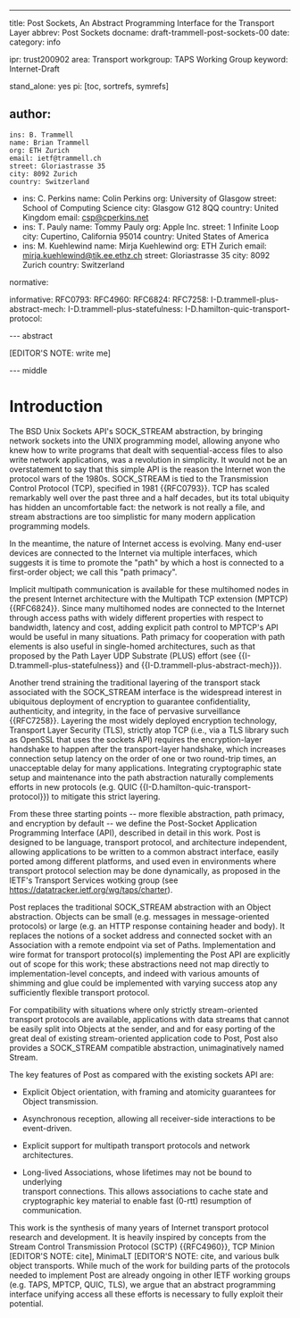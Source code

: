 ---
title: Post Sockets, An Abstract Programming Interface for the Transport Layer
abbrev: Post Sockets
docname: draft-trammell-post-sockets-00
date: 
category: info

ipr: trust200902
area: Transport
workgroup: TAPS Working Group
keyword: Internet-Draft

stand_alone: yes
pi: [toc, sortrefs, symrefs]

author:
  -
    ins: B. Trammell
    name: Brian Trammell
    org: ETH Zurich
    email: ietf@trammell.ch
    street: Gloriastrasse 35
    city: 8092 Zurich
    country: Switzerland
  -
    ins: C. Perkins
    name: Colin Perkins 
    org: University of Glasgow
    street: School of Computing Science
    city: Glasgow  G12 8QQ
    country: United Kingdom
    email: csp@cperkins.net
  -
    ins: T. Pauly
    name: Tommy Pauly
    org: Apple Inc.
    street: 1 Infinite Loop
    city: Cupertino, California 95014
    country: United States of America
  -
    ins: M. Kuehlewind
    name: Mirja Kuehlewind
    org: ETH Zurich
    email: mirja.kuehlewind@tik.ee.ethz.ch
    street: Gloriastrasse 35
    city: 8092 Zurich
    country: Switzerland

normative:

informative:
    RFC0793:
    RFC4960:
    RFC6824:
    RFC7258:
    I-D.trammell-plus-abstract-mech:
    I-D.trammell-plus-statefulness:
    I-D.hamilton-quic-transport-protocol:

--- abstract

[EDITOR'S NOTE: write me]

--- middle

# Introduction

The BSD Unix Sockets API's SOCK_STREAM abstraction, by bringing network
sockets into the UNIX programming model, allowing anyone who knew how to write
programs that dealt with sequential-access files to also write network
applications, was a revolution in simplicity. It would not be an overstatement
to say that this simple API is the reason the Internet won the protocol wars
of the 1980s. SOCK_STREAM is tied to the Transmission Control Protocol (TCP),
specified in 1981 {{RFC0793}}. TCP has scaled remarkably well over the past
three and a half decades, but its total ubiquity has hidden an uncomfortable
fact: the network is not really a file, and stream abstractions are too
simplistic for many modern application programming models.

In the meantime, the nature of Internet access is evolving. Many end-user
devices are connected to the Internet via multiple interfaces, which suggests
it is time to promote the "path" by which a host is connected to a first-order
object; we call this "path primacy". 

Implicit multipath communication is available for these multihomed nodes in
the present Internet architecture with the Multipath TCP extension (MPTCP)
{{RFC6824}}. Since many multihomed nodes are connected to the Internet through
access paths with widely different properties with respect to bandwidth,
latency and cost, adding explicit path control to MPTCP's API would be useful
in many situations. Path primacy for cooperation with path elements is also
useful in single-homed architectures, such as that proposed by the Path Layer
UDP Substrate (PLUS) effort (see {{I-D.trammell-plus-statefulness}} and 
{{I-D.trammell-plus-abstract-mech}}).

Another trend straining the traditional layering of the transport stack
associated with the SOCK_STREAM interface is the widespread interest in
ubiquitous deployment of encryption to guarantee confidentiality,
authenticity, and integrity, in the face of pervasive surveillance
{{RFC7258}}. Layering the most widely deployed encryption technology,
Transport Layer Security (TLS), strictly atop TCP (i.e., via a TLS library
such as OpenSSL that uses the sockets API) requires the encryption-layer
handshake to happen after the transport-layer handshake, which increases
connection setup latency on the order of one or two round-trip times, an
unacceptable delay for many applications. Integrating cryptographic state
setup and maintenance into the path abstraction naturally complements efforts
in new protocols (e.g. QUIC {{I-D.hamilton-quic-transport-protocol}}) to
mitigate this strict layering.

From these three starting points -- more flexible abstraction, path primacy,
and encryption by default -- we define the Post-Socket Application Programming
Interface (API), described in detail in this work. Post is designed to be
language, transport protocol, and architecture independent, allowing
applications to be written to a common abstract interface, easily ported among
different platforms, and used even in environments where transport protocol
selection may be done dynamically, as proposed in the IETF's Transport Services
wotking group (see https://datatracker.ietf.org/wg/taps/charter).

Post replaces the traditional SOCK_STREAM abstraction with an Object
abstraction. Objects can be small (e.g. messages in message-oriented
protocols) or large (e.g. an HTTP response containing header and body). It
replaces the notions of a socket address and connected socket with an
Association with a remote endpoint via set of Paths. Implementation and wire
format for transport protocol(s) implementing the Post API are explicitly out
of scope for this work; these abstractions need not map directly to
implementation-level concepts, and indeed with various amounts of shimming and
glue could be implemented with varying success atop any sufficiently flexible
transport protocol.

For compatibility with situations where only strictly stream-oriented
transport protocols are available, applications with data streams that cannot
be easily split into Objects at the sender, and and for easy porting of the
great deal of existing stream-oriented application code to Post, Post also
provides a SOCK_STREAM compatible abstraction, unimaginatively named Stream.

The key features of Post as compared with the existing sockets API are:

- Explicit Object orientation, with framing and atomicity guarantees for
  Object transmission.

- Asynchronous reception, allowing all receiver-side interactions to be 
  event-driven. 

- Explicit support for multipath transport protocols and network architectures. 

- Long-lived Associations, whose lifetimes may not be bound to underlying \
  transport connections. This allows associations to cache state and 
  cryptographic key material to enable fast (0-rtt) resumption of communication.

This work is the synthesis of many years of Internet transport protocol
research and development. It is heavily inspired by concepts from the Stream
Control Transmission Protocol (SCTP) {{RFC4960}}, TCP Minion [EDITOR'S NOTE:
cite], MinimaLT [EDITOR'S NOTE: cite, and various bulk object transports.
While much of the work for building parts of the protocols needed to implement
Post are already ongoing in other IETF working groups (e.g. TAPS, MPTCP, QUIC,
TLS), we argue that an abstract programming interface unifying access all
these efforts is necessary to fully exploit their potential.
